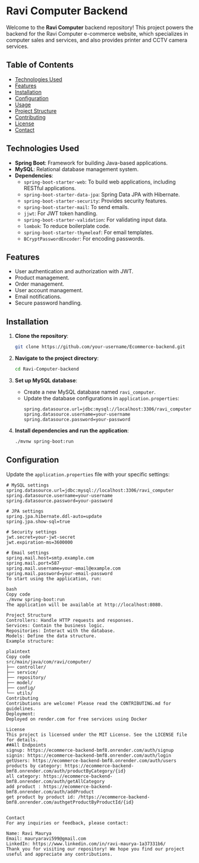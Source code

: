 # Ravi Computer Backend

Welcome to the **Ravi Computer** backend repository! This project powers the backend for the Ravi Computer e-commerce website, which specializes in computer sales and services, and also provides printer and CCTV camera services.

## Table of Contents
- [Technologies Used](#technologies-used)
- [Features](#features)
- [Installation](#installation)
- [Configuration](#configuration)
- [Usage](#usage)
- [Project Structure](#project-structure)
- [Contributing](#contributing)
- [License](#license)
- [Contact](#contact)

## Technologies Used
- **Spring Boot**: Framework for building Java-based applications.
- **MySQL**: Relational database management system.
- **Dependencies**:
  - `spring-boot-starter-web`: To build web applications, including RESTful applications.
  - `spring-boot-starter-data-jpa`: Spring Data JPA with Hibernate.
  - `spring-boot-starter-security`: Provides security features.
  - `spring-boot-starter-mail`: To send emails.
  - `jjwt`: For JWT token handling.
  - `spring-boot-starter-validation`: For validating input data.
  - `lombok`: To reduce boilerplate code.
  - `spring-boot-starter-thymeleaf`: For email templates.
  - `BCryptPasswordEncoder`: For encoding passwords.

## Features
- User authentication and authorization with JWT.
- Product management.
- Order management.
- User account management.
- Email notifications.
- Secure password handling.

## Installation

1. **Clone the repository**:
    ```bash
    git clone https://github.com/your-username/Ecommerce-backend.git
    ```

2. **Navigate to the project directory**:
    ```bash
    cd Ravi-Computer-backend
    ```

3. **Set up MySQL database**:
    - Create a new MySQL database named `ravi_computer`.
    - Update the database configurations in `application.properties`:
      ```properties
      spring.datasource.url=jdbc:mysql://localhost:3306/ravi_computer
      spring.datasource.username=your-username
      spring.datasource.password=your-password
      ```

4. **Install dependencies and run the application**:
    ```bash
    ./mvnw spring-boot:run
    ```

## Configuration
Update the `application.properties` file with your specific settings:
```properties
# MySQL settings
spring.datasource.url=jdbc:mysql://localhost:3306/ravi_computer
spring.datasource.username=your-username
spring.datasource.password=your-password

# JPA settings
spring.jpa.hibernate.ddl-auto=update
spring.jpa.show-sql=true

# Security settings
jwt.secret=your-jwt-secret
jwt.expiration-ms=3600000

# Email settings
spring.mail.host=smtp.example.com
spring.mail.port=587
spring.mail.username=your-email@example.com
spring.mail.password=your-email-password
To start using the application, run:

bash
Copy code
./mvnw spring-boot:run
The application will be available at http://localhost:8080.

Project Structure
Controllers: Handle HTTP requests and responses.
Services: Contain the business logic.
Repositories: Interact with the database.
Models: Define the data structure.
Example structure:

plaintext
Copy code
src/main/java/com/ravi/computer/
├── controller/
├── service/
├── repository/
├── model/
├── config/
└── utils/
Contributing
Contributions are welcome! Please read the CONTRIBUTING.md for guidelines.
Deployment:
Deployed on render.com for free services using Docker

License
This project is licensed under the MIT License. See the LICENSE file for details.
##All Endpoints
signup: https://ecommerce-backend-bmf8.onrender.com/auth/signup
signin: https://ecommerce-backend-bmf8.onrender.com/auth/login
getUsers: https://ecommerce-backend-bmf8.onrender.com/auth/users
products by category: https://ecommerce-backend-bmf8.onrender.com/auth/productByCategory/{id}
all category: https://ecommerce-backend-bmf8.onrender.com/auth/getAllCategory
add product : https://ecommerce-backend-bmf8.onrender.com/auth/addProduct
get product by product id: /https://ecommerce-backend-bmf8.onrender.com/authgetProductByProductId/{id}


Contact
For any inquiries or feedback, please contact:

Name: Ravi Maurya
Email: mauryaravi599@gmail.com
LinkedIn: https://www.linkedin.com/in/ravi-maurya-1a37331b6/
Thank you for visiting our repository! We hope you find our project useful and appreciate any contributions.
